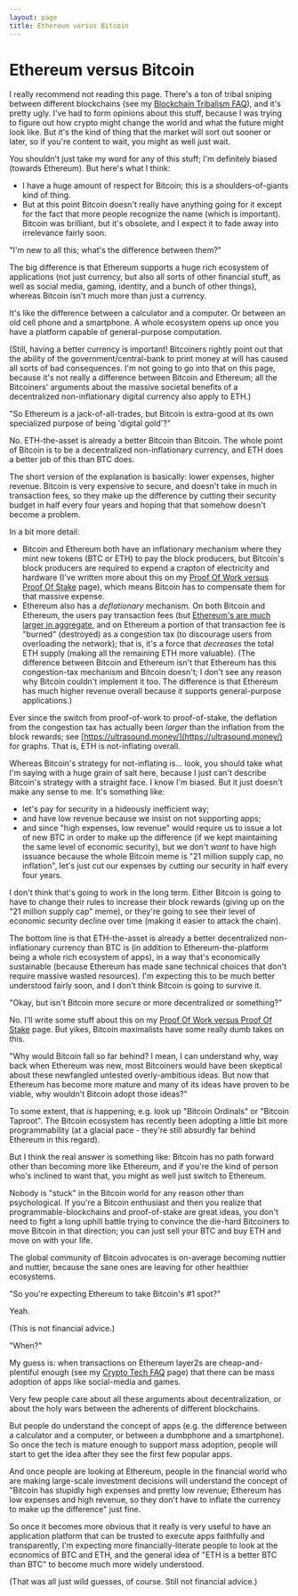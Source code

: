 ```yaml
---
layout: page
title: Ethereum versus Bitcoin
---
```

# Ethereum versus Bitcoin

I really recommend not reading this page. There's a ton of tribal sniping between different blockchains (see my [Blockchain Tribalism FAQ](/pages/blockchain-tribalism/)), and it's pretty ugly. I've had to form opinions about this stuff, because I was trying to figure out how crypto might change the world and what the future might look like. But it's the kind of thing that the market will sort out sooner or later, so if you're content to wait, you might as well just wait.

You shouldn't just take my word for any of this stuff; I'm definitely biased (towards Ethereum). But here's what I think:

  - I have a huge amount of respect for Bitcoin; this is a shoulders-of-giants kind of thing.
  - But at this point Bitcoin doesn't really have anything going for it except for the fact that more people recognize the name (which is important). Bitcoin was brilliant, but it's obsolete, and I expect it to fade away into irrelevance fairly soon.


"I'm new to all this; what's the difference between them?"

The big difference is that Ethereum supports a huge rich ecosystem of applications (not just currency, but also all sorts of other financial stuff, as well as social media, gaming, identity, and a bunch of other things), whereas Bitcoin isn't much more than just a currency.

It's like the difference between a calculator and a computer. Or between an old cell phone and a smartphone. A whole ecosystem opens up once you have a platform capable of general-purpose computation.

(Still, having a better currency is important! Bitcoiners rightly point out that the ability of the government/central-bank to print money at will has caused all sorts of bad consequences. I'm not going to go into that on this page, because it's not really a difference between Bitcoin and Ethereum; all the Bitcoiners' arguments about the massive societal benefits of a decentralized non-inflationary digital currency also apply to ETH.)


"So Ethereum is a jack-of-all-trades, but Bitcoin is extra-good at its own specialized purpose of being 'digital gold'?"

No. ETH-the-asset is already a better Bitcoin than Bitcoin. The whole point of Bitcoin is to be a decentralized non-inflationary currency, and ETH does a better job of this than BTC does.

The short version of the explanation is basically: lower expenses, higher revenue. Bitcoin is very expensive to secure, and doesn't take in much in transaction fees, so they make up the difference by cutting their security budget in half every four years and hoping that that somehow doesn't become a problem.

In a bit more detail:

  - Bitcoin and Ethereum both have an inflationary mechanism where they mint new tokens (BTC or ETH) to pay the block producers, but Bitcoin's block producers are required to expend a crapton of electricity and hardware (I've written more about this on my [Proof Of Work versus Proof Of Stake](/pages/proof-of-whatever) page), which means Bitcoin has to compensate them for that massive expense.
  - Ethereum also has a *deflationary* mechanism. On both Bitcoin and Ethereum, the users pay transaction fees (but [Ethereum's are much larger in aggregate](https://cryptofees.info/), and on Ethereum a portion of that transaction fee is "burned" (destroyed) as a congestion tax (to discourage users from overloading the network); that is, it's a force that *decreases* the total ETH supply (making all the remaining ETH more valuable). (The difference between Bitcoin and Ethereum isn't that Ethereum has this congestion-tax mechanism and Bitcoin doesn't; I don't see any reason why Bitcoin couldn't implement it too. The difference is that Ethereum has much higher revenue overall because it supports general-purpose applications.)

Ever since the switch from proof-of-work to proof-of-stake, the deflation from the congestion tax has actually been *larger* than the inflation from the block rewards; see [https://ultrasound.money/](https://ultrasound.money/) for graphs. That is, ETH is not-inflating overall.

Whereas Bitcoin's strategy for not-inflating is... look, you should take what I'm saying with a huge grain of salt here, because I just can't describe Bitcoin's strategy with a straight face. I know I'm biased. But it just doesn't make any sense to me. It's something like:

  - let's pay for security in a hideously inefficient way;
  - and have low revenue because we insist on not supporting apps;
  - and since "high expenses, low revenue" would require us to issue a lot of new BTC in order to make up the difference (if we kept maintaining the same level of economic security), but we don't *want* to have high issuance because the whole Bitcoin meme is "21 million supply cap, no inflation", let's just cut our expenses by cutting our security in half every four years.

I don't think that's going to work in the long term. Either Bitcoin is going to have to change their rules to increase their block rewards (giving up on the "21 million supply cap" meme), or they're going to see their level of economic security decline over time (making it easier to attack the chain).

The bottom line is that ETH-the-asset is already a better decentralized non-inflationary currency than BTC is (in addition to Ethereum-the-platform being a whole rich ecosystem of apps), in a way that's economically sustainable (because Ethereum has made sane technical choices that don't require massive wasted resources). I'm expecting this to be much better understood fairly soon, and I don't think Bitcoin is going to survive it.


"Okay, but isn't Bitcoin more secure or more decentralized or something?"

No. I'll write some stuff about this on my [Proof Of Work versus Proof Of Stake](/pages/proof-of-whatever) page. But yikes, Bitcoin maximalists have some really dumb takes on this.


"Why would Bitcoin fall so far behind? I mean, I can understand why, way back when Ethereum was new, most Bitcoiners would have been skeptical about these newfangled untested overly-ambitious ideas. But now that Ethereum has become more mature and many of its ideas have proven to be viable, why wouldn't Bitcoin adopt those ideas?"

To some extent, that *is* happening; e.g. look up "Bitcoin Ordinals" or "Bitcoin Taproot". The Bitcoin ecosystem has recently been adopting a little bit more programmability (at a glacial pace - they're still absurdly far behind Ethereum in this regard).

But I think the real answer is something like: Bitcoin has no path forward other than becoming more like Ethereum, and if you're the kind of person who's inclined to want that, you might as well just switch to Ethereum.

Nobody is "stuck" in the Bitcoin world for any reason other than psychological. If you're a Bitcoin enthusiast and then you realize that programmable-blockchains and proof-of-stake are great ideas, you don't need to fight a long uphill battle trying to convince the die-hard Bitcoiners to move Bitcoin in that direction; you can just sell your BTC and buy ETH and move on with your life.

The global community of Bitcoin advocates is on-average becoming nuttier and nuttier, because the sane ones are leaving for other healthier ecosystems.


"So you're expecting Ethereum to take Bitcoin's #1 spot?"

Yeah.

(This is not financial advice.)


"When?"

My guess is: when transactions on Ethereum layer2s are cheap-and-plentiful enough (see my [Crypto Tech FAQ](/pages/crypto-tech/) page) that there can be mass adoption of apps like social-media and games.

Very few people care about all these arguments about decentralization, or about the holy wars between the adherents of different blockchains.

But people do understand the concept of apps (e.g. the difference between a calculator and a computer, or between a dumbphone and a smartphone). So once the tech is mature enough to support mass adoption, people will start to get the idea after they see the first few popular apps.

And once people are looking at Ethereum, people in the financial world who are making large-scale investment decisions will understand the concept of "Bitcoin has stupidly high expenses and pretty low revenue; Ethereum has low expenses and high revenue, so they don't have to inflate the currency to make up the difference" just fine.

So once it becomes more obvious that it really is very useful to have an application platform that can be trusted to execute apps faithfully and transparently, I'm expecting more financially-literate people to look at the economics of BTC and ETH, and the general idea of "ETH is a better BTC than BTC" to become much more widely understood.

(That was all just wild guesses, of course. Still not financial advice.)
